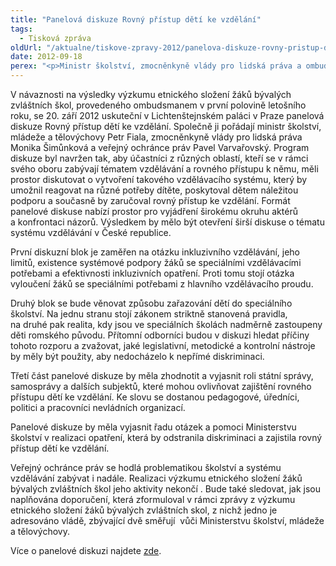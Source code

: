 ```yaml
---
title: "Panelová diskuze Rovný přístup dětí ke vzdělání"
tags:
  - Tisková zpráva
oldUrl: "/aktualne/tiskove-zpravy-2012/panelova-diskuze-rovny-pristup-deti-ke-vzdelani"
date: 2012-09-18
perex: "<p>Ministr školství, zmocněnkyně vlády pro lidská práva a ombudsman společně pořádají panelovou diskuzi, která by měla pomoci vytvořit vzdělávací systém zajišťující rovný přístup ke vzdělání.</p>"
---
```


<!-- imported from the old website -->

<p>V návaznosti na výsledky výzkumu etnického složení žáků bývalých zvláštních škol, provedeného ombudsmanem v první polovině letošního roku, se 20. září 2012 uskuteční v Lichtenštejnském paláci v Praze panelová diskuze Rovný přístup dětí ke vzdělání. Společně ji pořádají ministr školství, mládeže a tělovýchovy Petr Fiala, zmocněnkyně vlády pro lidská práva Monika Šimůnková a veřejný ochránce práv Pavel Varvařovský. Program diskuze byl navržen tak, aby účastníci z různých oblastí, kteří se v rámci svého oboru zabývají tématem vzdělávání a rovného přístupu k němu, měli prostor diskutovat o vytvoření takového vzdělávacího systému, který by umožnil reagovat na různé potřeby dítěte, poskytoval dětem náležitou podporu a současně by zaručoval rovný přístup ke vzdělání. Formát panelové diskuse nabízí prostor pro vyjádření širokému okruhu aktérů a konfrontaci názorů. Výsledkem by mělo být otevření širší diskuse o tématu systému vzdělávání v České republice.</p><p>První diskuzní blok je zaměřen na otázku inkluzivního vzdělávání, jeho limitů, existence systémové podpory žáků se speciálními vzdělávacími potřebami a efektivnosti inkluzivních opatření. Proti tomu stojí otázka vyloučení žáků se speciálními potřebami z hlavního vzdělávacího proudu.</p><p>Druhý blok se bude věnovat způsobu zařazování dětí do speciálního školství. Na jednu stranu stojí zákonem striktně stanovená pravidla, na druhé pak realita, kdy jsou ve speciálních školách nadměrně zastoupeny děti romského původu. Přítomní odborníci budou v diskuzi hledat příčiny tohoto rozporu a zvažovat, jaké legislativní, metodické a kontrolní nástroje by měly být použity, aby nedocházelo k nepřímé diskriminaci.</p><p>Třetí část panelové diskuze by měla zhodnotit a vyjasnit roli státní správy, samosprávy a dalších subjektů, které mohou ovlivňovat zajištění rovného přístupu dětí ke vzdělání. Ke slovu se dostanou pedagogové, úředníci, politici a pracovníci nevládních organizací.</p><p>Panelové diskuze by měla vyjasnit řadu otázek a pomoci Ministerstvu školství v realizaci opatření, která by odstranila diskriminaci a zajistila rovný přístup dětí ke vzdělání.</p><p>Veřejný ochránce práv se hodlá problematikou školství a systému vzdělávání zabývat i nadále. Realizaci výzkumu etnického složení žáků bývalých zvláštních škol jeho aktivity nekončí . Bude také sledovat, jak jsou naplňována doporučení, která zformuloval v rámci zprávy z výzkumu etnického složení žáků bývalých zvláštních skol, z nichž jedno je adresováno vládě, zbývající dvě směřují  vůči Ministerstvu školství, mládeže a tělovýchovy.</p><p>Více o panelové diskuzi najdete <a href="http://www.ochrance.cz/dalsi-aktivity/konference/?tx_odcalendar%5Buid%5D=26&amp;cHash=2f1a35bc56fd88e8b0c60f206d92c596">zde</a>.</p>
